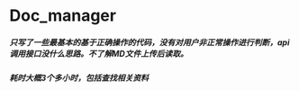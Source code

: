 # Doc_manager

##### 只写了一些最基本的基于正确操作的代码，没有对用户非正常操作进行判断，api调用接口没什么思路。不了解MD文件上传后读取。
##### 耗时大概3个多小时，包括查找相关资料
